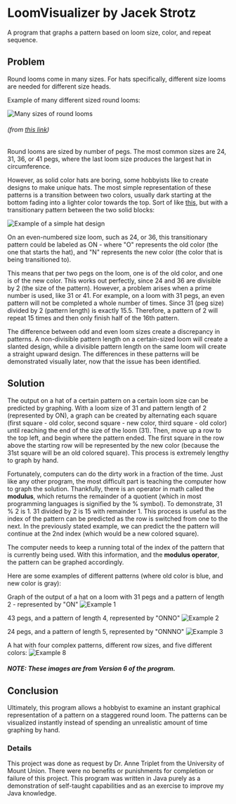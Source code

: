 # LoomVisualizer by Jacek Strotz

A program that graphs a pattern based on loom size, color, and repeat sequence.

## Problem

Round looms come in many sizes. For hats specifically, different size looms are needed for different size heads.

Example of many different sized round looms:

![Many sizes of round looms](/images/Looms.jpeg)
###### (from [this link](https://www.google.com/url?sa=i&url=https%3A%2F%2Fwww.amazon.com%2FNovelinks-Round-Knitting-Looms-Set%2Fdp%2FB07H89TC2C&psig=AOvVaw13cxREyfcUuM3pz2gw1m7q&ust=1644463997578000&source=images&cd=vfe&ved=0CAwQjhxqFwoTCKDa_PXX8fUCFQAAAAAdAAAAABAE))

Round looms are sized by number of pegs. The most common sizes are 24, 31, 36, or 41 pegs, where the last loom size produces the largest hat in circumference.

However, as solid color hats are boring, some hobbyists like to create designs to make unique hats. The most simple representation of these patterns is a transition
between two colors, usually dark starting at the bottom fading into a lighter color towards the top. Sort of like [this](https://www.google.com/url?sa=i&url=https%3A%2F%2Fwww.facebook.com%2Floomknittinglane%2F&psig=AOvVaw1F14fNRpxDZubVXGO9-TES&ust=1644465057617000&source=images&cd=vfe&ved=0CAwQjhxqFwoTCOCs-fbb8fUCFQAAAAAdAAAAABAF),
but with a transitionary pattern between the two solid blocks:

![Example of a simple hat design](/images/Example1.jpeg)

On an even-numbered size loom, such as 24, or 36, this transitionary pattern could be labeled as ON - where "O" represents the old color (the one that starts the hat),
and "N" represents the new color (the color that is being transitioned to).

This means that per two pegs on the loom, one is of the old color, and one is of the new color. This works out perfectly, since 24 and 36 are divisible by 2 (the size of the pattern).
However, a problem arises when a prime number is used, like 31 or 41. For example, on a loom with 31 pegs, an even pattern will not be completed a whole number of times.
Since 31 (peg size) divided by 2 (pattern length) is exactly 15.5. Therefore, a pattern of 2 will repeat 15 times and then only finish half of the 16th pattern.

The difference between odd and even loom sizes create a discrepancy in patterns. A non-divisible pattern length on a certain-sized loom will create a slanted design,
while a divisible pattern length on the same loom will create a straight upward design. The differences in these patterns will be demonstrated visually later,
now that the issue has been identified.

## Solution

The output on a hat of a certain pattern on a certain loom size can be predicted by graphing. With a loom size of 31 and pattern length of 2 (represented by ON), 
a graph can be created by alternating each square (first square - old color, second square - new color, third square - old color) until reaching the end of the
size of the loom (31). Then, move up a row to the top left, and begin where the pattern ended. The first square in the row above the starting row will be represented
by the new color (because the 31st square will be an old colored square). This process is extremely lengthy to graph by hand.

Fortunately, computers can do the dirty work in a fraction of the time. Just like any other program, the most difficult part is teaching the computer how to graph
the solution. Thankfully, there is an operator in math called the **modulus**, which returns the remainder of a quotient (which in most programming languages is
signified by the % symbol). To demonstrate, 31 % 2 is 1. 31 divided by 2 is 15 with remainder 1. This process is useful as the index of the pattern can be predicted
as the row is switched from one to the next. In the previously stated example, we can predict the the pattern will continue at the 2nd index (which would be a new
colored square). 

The computer needs to keep a running total of the index of the pattern that is currently being used. With this information, and the **modulus operator**, the
pattern can be graphed accordingly. 

Here are some examples of different patterns (where old color is blue, and new color is gray):

Graph of the output of a hat on a loom with 31 pegs and a pattern of length 2 - represented by "ON"
![Example 1](/images/Example2.png)

43 pegs, and a pattern of length 4, represented by "ONNO"
![Example 2](/images/Example3.png)

24 pegs, and a pattern of length 5, represented by "ONNNO"
![Example 3](/images/Example4.png)

A hat with four complex patterns, different row sizes, and five different colors:
![Example 8](/images/Example8.png)

##### NOTE: These images are from Version 6 of the program.

## Conclusion

Ultimately, this program allows a hobbyist to examine an instant graphical representation of a pattern on a staggered round loom. The patterns can be visualized
instantly instead of spending an unrealistic amount of time graphing by hand.

### Details
This project was done as request by Dr. Anne Triplet from the University of Mount Union. There were no benefits or punishments for completion or failure of this 
project. This program was written in Java purely as a demonstration of self-taught capabilities and as an exercise to improve my Java knowledge.
